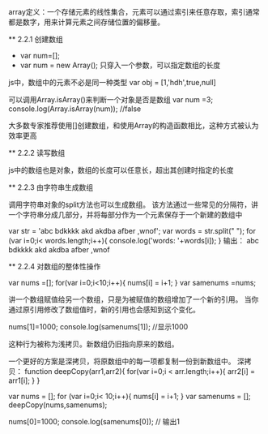 array定义：一个存储元素的线性集合，元素可以通过索引来任意存取，索引通常都是数字，用来计算元素之间存储位置的偏移量。

** 2.2.1 创建数组

- var num=[];
- var num = new Array();  只穿入一个参数，可以指定数组的长度

js中，数组中的元素不必是同一种类型
var obj = [1,'hdh',true,null]

可以调用Array.isArray()来判断一个对象是否是数组
var num =3;
console.log(Array.isArray(num));    //false

大多数专家推荐使用[]创建数组，和使用Array的构造函数相比，这种方式被认为效率更高

** 2.2.2 读写数组

js中的数组也是对象，数组的长度可以任意长，超出其创建时指定的长度

** 2.2.3 由字符串生成数组

调用字符串对象的split方法也可以生成数组。
该方法通过一些常见的分隔符，讲一个字符串分成几部分，并将每部分作为一个元素保存于一个新建的数组中

var str = 'abc bdkkkk akd akdba afber ,wnof';
var words = str.split(" ");
for (var i=0;i< words.length;i++){
    console.log('words: '+words[i]);
}
输出： abc bdkkkk akd akdba afber ,wnof

** 2.2.4 对数组的整体性操作

var nums =[];
for(var i=0;i<10;i++){
    nums[i] = i+1;
}
var samenums =nums;

讲一个数组赋值给另一个数组，只是为被赋值的数组增加了一个新的引用。
当你通过原引用修改了数组值时，新的引用也会感知到这个变化。

nums[1]=1000;
console.log(samenums[1]);   //显示1000

这种行为被称为浅拷贝。新数组仍旧指向原来的数组。

一个更好的方案是深拷贝，将原数组中的每一项都复制一份到新数组中。
深拷贝：
function deepCopy(arr1,arr2){
    for(var i=0;i < arr.length;i++){
        arr2[i] = arr1[i];
    }
}

var nums = [];
for (var i=0;i< 10;i++){
    nums[i] = i+1;
}
var samenums = [];
deepCopy(nums,samenums);

nums[0]=1000;
console.log(samenums[0]);   // 输出1
